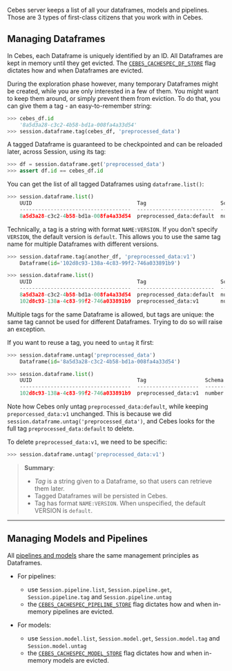 Cebes server keeps a list of all your dataframes, models and pipelines. Those are 3 types of first-class 
citizens that you work with in Cebes.

## Managing Dataframes

In Cebes, each Dataframe is uniquely identified by an ID. All Dataframes are kept in memory until they 
get evicted. The [`CEBES_CACHESPEC_DF_STORE`](installation.md#cebes-server-configuration) flag dictates 
how and when Dataframes are evicted.

During the exploration phase however, many temporary Dataframes might be created, while you are only 
interested in a few of them. You might want to keep them around, or simply prevent them from eviction.
To do that, you can give them a tag - an easy-to-remember string:

```python
>>> cebes_df.id
    '8a5d3a28-c3c2-4b58-bd1a-008fa4a33d54'
>>> session.dataframe.tag(cebes_df, 'preprocessed_data')
```

A tagged Dataframe is guaranteed to be checkpointed and can be reloaded later, across Session, using its tag:

```python
>>> df = session.dataframe.get('preprocessed_data')
>>> assert df.id == cebes_df.id
```

You can get the list of all tagged Dataframes using `dataframe.list()`:

```python
>>> session.dataframe.list()
    UUID                                  Tag                        Schema                         Created
    ------------------------------------  -------------------------  -----------------------------  --------------------------
    8a5d3a28-c3c2-4b58-bd1a-008fa4a33d54  preprocessed_data:default  number integer, string string  2017-12-30 02:19:00.533000
```

Technically, a tag is a string with format `NAME:VERSION`. If you don't specify `VERSION`, the default version
is `default`. This allows you to use the same tag name for multiple Dataframes with different versions.

```python
>>> session.dataframe.tag(another_df, 'preprocessed_data:v1')
    Dataframe(id='102d8c93-138a-4c83-99f2-746a033891b9')

>>> session.dataframe.list()
    UUID                                  Tag                        Schema                         Created
    ------------------------------------  -------------------------  -----------------------------  --------------------------
    8a5d3a28-c3c2-4b58-bd1a-008fa4a33d54  preprocessed_data:default  number integer, string string  2017-12-30 02:19:00.533000
    102d8c93-138a-4c83-99f2-746a033891b9  preprocessed_data:v1       number integer, string string  2017-12-30 02:27:05.747000
```

Multiple tags for the same Dataframe is allowed, but tags are unique: the same tag cannot be used for different
Dataframes. Trying to do so will raise an exception.

If you want to reuse a tag, you need to `untag` it first:

```python
>>> session.dataframe.untag('preprocessed_data')
    Dataframe(id='8a5d3a28-c3c2-4b58-bd1a-008fa4a33d54')

>>> session.dataframe.list()
    UUID                                  Tag                   Schema                         Created
    ------------------------------------  --------------------  -----------------------------  --------------------------
    102d8c93-138a-4c83-99f2-746a033891b9  preprocessed_data:v1  number integer, string string  2017-12-30 02:27:05.747000
```

Note how Cebes only untag `preprocessed_data:default`, while keeping `preporcessed_data:v1` unchanged. 
This is because we did `session.dataframe.untag('preprocessed_data')`, and Cebes looks for the full 
tag `preprocessed_data:default` to delete. 

To delete `preprocessed_data:v1`, we need to be specific:

```python
>>> session.dataframe.untag('preprocessed_data:v1')
```

> **Summary**: 
>
>    - _Tag_ is a string given to a Dataframe, so that users can retrieve them later. 
>    - Tagged Dataframes will be persisted in Cebes.
>    - Tag has format `NAME:VERSION`. When unspecified, the default VERSION is `default`.

---
## Managing Models and Pipelines

All [pipelines and models](pipelines.md) share the same management principles as Dataframes.

- For pipelines:
    - use `Session.pipeline.list`, `Session.pipeline.get`, `Session.pipeline.tag` and `Session.pipeline.untag`
    - the [`CEBES_CACHESPEC_PIPELINE_STORE`](installation.md#cebes-server-configuration) flag dictates how
    and when in-memory pipelines are evicted.
    
- For models:
    - use `Session.model.list`, `Session.model.get`, `Session.model.tag` and `Session.model.untag`
    - the [`CEBES_CACHESPEC_MODEL_STORE`](installation.md#cebes-server-configuration) flag dictates how
    and when in-memory models are evicted.
